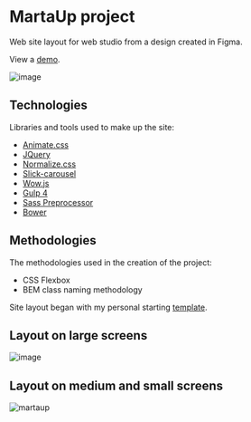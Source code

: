 # MartaUp project
Web site layout for web studio from a design created in Figma.

View a [demo](https://igor-muram.github.io/martaup/index.html).

![image](https://user-images.githubusercontent.com/54866075/132999776-b3395bdf-6700-4172-a580-cac651898678.png)

## Technologies

Libraries and tools used to make up the site:

* [Animate.css](https://daneden.github.io/animate.css/)
* [JQuery](https://jquery.com)
* [Normalize.css](https://necolas.github.io/normalize.css/)
* [Slick-carousel](https://kenwheeler.github.io/slick/)
* [Wow.js](https://wowjs.uk)
* [Gulp 4](https://gulpjs.com)
* [Sass Preprocessor](https://sass-scss.ru)
* [Bower](https://bower.io)

## Methodologies

The methodologies used in the creation of the project:

* CSS Flexbox
* BEM class naming methodology

Site layout began with my personal starting [template](https://igor-muram.github.io/webtemplate/index.html).

## Layout on large screens

![image](https://user-images.githubusercontent.com/54866075/132999966-e4615932-d6da-471c-9fc0-bdc44a77aece.png)

## Layout on medium and small screens

![martaup](https://user-images.githubusercontent.com/54866075/133000852-4c2aafc9-0ed0-408b-a95a-e96f50080a1a.png)
